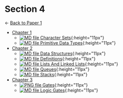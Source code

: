 # Section 4

← [Back to Paper 1](..)

- [Chapter 1](chapter_1/index.html)
  - [![MD file](https://img.icons8.com/windows/512/4a90e2/regular-document.png) Character Sets](chapter_1/character_sets.html){:height="11px"}
  - [![MD file](https://img.icons8.com/windows/512/4a90e2/regular-document.png) Primitive Data Types](chapter_1/primitive_data_types.html){:height="11px"}
- [Chapter 2](chapter_2/index.html)
  - [![MD file](https://img.icons8.com/windows/512/4a90e2/regular-document.png) Data Structures](chapter_2/data_structures.html){:height="11px"}
  - [![MD file](https://img.icons8.com/windows/512/4a90e2/regular-document.png) Definitions](chapter_2/definitions.html){:height="11px"}
  - [![MD file](https://img.icons8.com/windows/512/4a90e2/regular-document.png) Lists And Linked Lists](chapter_2/lists_and_linked_lists.html){:height="11px"}
  - [![MD file](https://img.icons8.com/windows/512/4a90e2/regular-document.png) Queues](chapter_2/queues.html){:height="11px"}
  - [![MD file](https://img.icons8.com/windows/512/4a90e2/regular-document.png) Stacks](chapter_2/stacks.html){:height="11px"}
- [Chapter 3](chapter_3/index.html)
  - [![PNG file](https://img.icons8.com/windows/512/4a90e2/image-document.png) Gates](chapter_3/gates.png){:height="11px"}
  - [![MD file](https://img.icons8.com/windows/512/4a90e2/regular-document.png) Logic Gates](chapter_3/logic_gates.html){:height="11px"}
